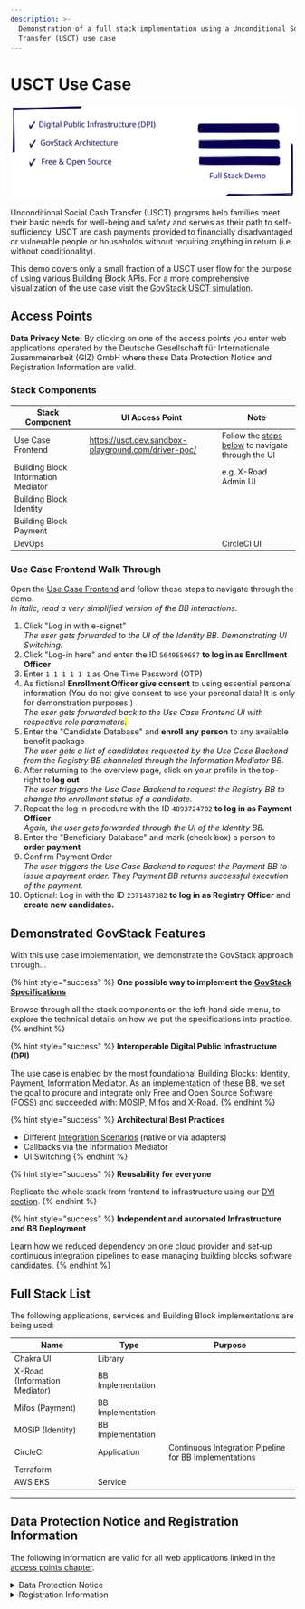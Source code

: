 ```yaml
---
description: >-
  Demonstration of a full stack implementation using a Unconditional Social Cash
  Transfer (USCT) use case
---
```


# USCT Use Case

<img src="../.gitbook/assets/file.excalidraw.svg" alt="" class="gitbook-drawing">

Unconditional Social Cash Transfer (USCT) programs help families meet their basic needs for well-being and safety and serves as their path to self-sufficiency. USCT are cash payments provided to financially disadvantaged or vulnerable people or households without requiring anything in return (i.e. without conditionality).

This demo covers only a small fraction of a USCT user flow for the purpose of using various Building Block APIs. For a more comprehensive visualization of the use case visit the [GovStack USCT simulation](https://www.govstack.global/our-offerings/govspecs/simulation/).

## Access Points

**Data Privacy Note:** By clicking on one of the access points you enter web applications operated by the Deutsche Gesellschaft für Internationale Zusammenarbeit (GIZ) GmbH where these Data Protection Notice and Registration Information are valid.

### **Stack Components**

<table data-full-width="false"><thead><tr><th>Stack Component</th><th data-type="content-ref">UI Access Point</th><th>Note</th></tr></thead><tbody><tr><td>Use Case Frontend</td><td><a href="https://usct.dev.sandbox-playground.com/driver-poc/">https://usct.dev.sandbox-playground.com/driver-poc/</a></td><td>Follow the <a href="usct-use-case.md#use-case-frontend-walk-through">steps below</a> to navigate through the UI<br></td></tr><tr><td>Building Block Information Mediator</td><td></td><td>e.g. X-Road Admin UI</td></tr><tr><td>Building Block Identity</td><td></td><td></td></tr><tr><td>Building Block Payment</td><td></td><td></td></tr><tr><td>DevOps</td><td></td><td>CircleCI UI</td></tr></tbody></table>

### Use Case Frontend Walk Through

Open the [Use Case Frontend](https://usct.dev.sandbox-playground.com/driver-poc/) and follow these steps to navigate through the demo. \
_In italic, read a very simplified version of the BB interactions._

1. Click "Log in with e-signet"\
   _The user gets forwarded to the UI of the Identity BB. Demonstrating UI Switching._
2. Click "Log-in here" and enter the ID `5649650687` **to log in as Enrollment Officer**
3. Enter `1 1 1 1 1 1` as One Time Password (OTP)&#x20;
4. As fictional **Enrollment Officer give consent** to using essential personal information (You do not give consent to use your personal data! It is only for demonstration purposes.)\
   _The user gets forwarded back to the Use Case Frontend UI with respective role parameters<mark style="color:purple;">.</mark>_
5. Enter the "Candidate Database" and **enroll any person** to any available benefit package\
   _The user gets a list of candidates requested by the Use Case Backend from the Registry BB channeled through the Information Mediator BB._
6. After returning to the overview page, click on your profile in the top-right to **log out**\
   _The user triggers the Use Case Backend to request the Registry BB to change the enrollment status of a candidate._
7. Repeat the log in procedure with the ID `4893724702` **to log in as Payment Officer**\
   _Again, the user gets forwarded through the UI of the Identity BB._
8. Enter the "Beneficiary Database" and mark (check box) a person to **order payment**
9. Confirm Payment Order\
   _The user triggers the Use Case Backend to request the Payment BB to issue a payment order. They Payment BB returns successful execution of the payment._
10. Optional: Log in with the ID `2371487382` **to log in as Registry Officer** and **create new candidates.**

## Demonstrated GovStack Features

With this use case implementation, we demonstrate the GovStack approach through...

{% hint style="success" %}
**One possible way to implement the** [**GovStack Specifications**](https://govstack.gitbook.io/specification/)

Browse through all the stack components on the left-hand side menu, to explore the technical details on how we put the specifications into practice.
{% endhint %}

{% hint style="success" %}
**Interoperable Digital Public Infrastructure (DPI)**

The use case is enabled by the most foundational Building Blocks: Identity, Payment, Information Mediator. As an implementation of these BB, we set the goal to procure and integrate only Free and Open Source Software (FOSS) and succeeded with: MOSIP, Mifos and X-Road.
{% endhint %}

{% hint style="success" %}
**Architectural Best Practices**

* Different [Integration Scenarios](https://govstack.gitbook.io/specification/architecture-and-nonfunctional-requirements/6-onboarding) (native or via adapters)
* Callbacks via the Information Mediator
* UI Switching
{% endhint %}

{% hint style="success" %}
**Reusability for everyone**

Replicate the whole stack from frontend to infrastructure using our [DYI section](diy/).
{% endhint %}

{% hint style="success" %}
**Independent and automated Infrastructure and BB Deployment**

Learn how we reduced dependency on one cloud provider and set-up continuous integration pipelines to ease managing building blocks software candidates.
{% endhint %}

## Full Stack List

The following applications, services and Building Block implementations are being used:

| Name                          | Type              | Purpose                                                |
| ----------------------------- | ----------------- | ------------------------------------------------------ |
| Chakra UI                     | Library           |                                                        |
| X-Road (Information Mediator) | BB Implementation |                                                        |
| Mifos (Payment)               | BB Implementation |                                                        |
| MOSIP (Identity)              | BB Implementation |                                                        |
| CircleCI                      | Application       | Continuous Integration Pipeline for BB Implementations |
| Terraform                     |                   |                                                        |
| AWS EKS                       | Service           |                                                        |



***

## Data Protection Notice and Registration Information

The following information are valid for all web applications linked in the [access points chapter](usct-use-case.md#access-points).

<details>

<summary>Data Protection Notice</summary>

The Deutsche Gesellschaft für Internationale Zusammenarbeit (GIZ) GmbH attaches great importance to responsible and transparent management of personal data.

Below we provide users with information as to

* who they can contact at GIZ on the subject of data protection
* what data is processed when they visit the web application
* what rights they have with respect to us

**Controller and Data Protection Officer**

The responsible body for data processing is the Deutsche Gesellschaft für Internationale Zusammenarbeit (GIZ) GmbH.

Address:\
Friedrich-Ebert-Allee 32 + 36, 53113 Bonn\
Dag-Hammarskjöld-Weg 1–5, 65760 Eschborn

Contact:\
nico.lueck@giz.de

If you have specific questions about the protection of your data, please contact GIZ's data protection officer: datenschutzbeauftragte@giz.de

**General**

GIZ processes personal data exclusively in accordance with the [EU General Data Protection Regulation (GDPR)](https://eur-lex.europa.eu/legal-content/DE/TXT/PDF/?uri=CELEX:32016R0679\&qid=1527147390147\&from=EN) and the [German Federal Data Protection Act (Bundesdatenschutzgesetz, BDSG)](http://www.gesetze-im-internet.de/bdsg\_2018/index.html).\
Personal data are, for example, name, address, email addresses and user behaviour.

GIZ only processes personal data to the extent necessary. Which data is required and processed for which purpose and on what basis is largely determined by the type of service you use or the purpose for which the data is required.

**Cookies**

When you visit a web application, small text files, so-called cookies, are stored on your computer. They are used to make the online presence more user-friendly and effective overall Cookies cannot run programs or infect your computer with viruses.

The GIZ website uses cookies that are automatically deleted as soon as the browser in which the page is displayed is closed (so-called temporary cookies or session cookies). This type of cookie makes it possible to assign different requests from a browser to a session and to recognize the browser when you visit the website again (session ID).

**Collection of personal data when visiting a web application**

When visiting a [web application](usct-use-case.md#access-points), GIZ itself processes only the data that is automatically transmitted by the browser and technically required in order to display the website correctly and to ensure its stability and security. Each time a web application is accessed, the data stored includes, but is not limited to the following:&#x20;

* Date (The date on which the activity occurred.)
* Time (The time, in coordinated universal time (UTC), at which the activity occurred.)
* Server IP Address (The IP address of the server on which the log file entry was generated.)
* Method (The requested action, for example, a GET method.)
* URI Stem (The target of the action, for example, Default.htm.)
* URI Query (The query, if any that the client was trying to perform. A Universal Resource Identifier (URI) query is necessary only for dynamic pages.)
* Server Port (The server port number that is configured for the service.)
* Client IP Address (The IP address of the client that made the request.)&#x20;
* User Agent (The browser type that the client used.)
* Referrer (The site that the user last visited. This site provided a link to the current site.)
* HTTP Status (The HTTP status code.)
* Time Taken (The length of time that the action took, in milliseconds.)
* Request Body (The transmitted data for demonstration purposes (e.g. fictional person)

The data in the log file is temporary stored. The log retention time depend on amount of requests, service up time and other factors.

**Further information on the storage and tranfer of data:**

GIZ is obliged to store data beyond the time of the visit in order to ensure protection against attacks on the GIZ’s internet infrastructure and the communications technology of the Federal Government (legal basis: Art. 6 (1) (e) GDPR in conjunction with Section 5 BSI Act). In the event of attacks on communications technology, this data is analyzed and used to initiate legal and criminal prosecution.

Data logged when accessing the GIZ's web applications is only transmitted to third parties if there is a legal obligation to do so or if the transmission is necessary for legal or criminal prosecution in the event of attacks on the Federal Government's communications technology. Data will not be passed on in any other cases. This data is not merged with other data sources at GIZ.

**Information on opting out**

Users who do not agree with the described processing of data cannot access the web applications. For technical reasons, opting out is not possible.

**Disclosure to third parties**

GIZ does not pass on personal data to third parties unless it is legally obliged or entitled to do so by law.

**Transfer of data to countries outside Germany**

GIZ does not transfer personal data to third countries. When using social media, the privacy policies of the respective providers apply.

**Duration of data retention**

User data will not be kept any longer than is necessary for the purpose for which it is processed or as required by law.

**IT security of user data**

GIZ accords great importance to protecting personal data. For this reason, technical and organisational security measures ensure that data is protected against accidental and intentional manipulation and unintended erasure as well as unauthorised access. These measures are updated accordingly based on technical developments and adapted continuously in line with the risks.

Visitors to the GIZ website have the right

* To obtain **information** about their data stored by us (Article 15 GDPR)
* To have their data stored by us **rectified** (Article 16 GDPR)
* To have their data stored by us **erased** (Article 17 GDPR)
* To obtain **restriction** of processing of their data stored by us (Article 18 GDPR)
* To **object** to the storage of their data if personal data are processed on the basis of the first sentence of Article 6 (1) 1 f and e GDPR (Article 21 GDPR)
* To receive their personal data in a commonly used and machine-readable format from the controller such that they can be potentially transmitted to another controller (right to **data portability**, Article 20 GDPR).
* To **withdraw** their consent to the extent that the data has been processed on the basis of consent (Article 6 (1) a GDPR). The lawfulness of the processing on the basis of the consent given remains unaffected until receipt of the withdrawal.

Users also have the right in accordance with Article 77 GDPR to **lodge a complaint with the competent data protection supervisory authority**. The competent authority is the Federal Commissioner for Data Protection and Freedom of Information ([BfDI](https://www.bfdi.bund.de/EN/Home/home\_node.html)).

</details>

<details>

<summary>Registration Information</summary>

Deutsche Gesellschaft für Internationale Zusammenarbeit (GIZ) GmbH

**Registered offices**

Bonn and Eschborn\
Germany

Friedrich-Ebert-Allee 32 + 36\
53113 Bonn\
Germany\
T +49 228 44 60-0\
F +49 228 44 60-17 66

Dag-Hammarskjöld-Weg 1 - 5\
65760 Eschborn\
Germany\
T +49 61 96 79-0\
F +49 61 96 79-11 15

E info@giz.de\
I www.giz.de

**Registered at**

Local court (Amtsgericht) Bonn, Germany: HRB 18384\
Local court (Amtsgericht) Frankfurt am Main, Germany: HRB 12394

**VAT no.**

DE 113891176

**Chairperson of the Supervisory Board**

Jochen Flasbarth, State Secretary in the Federal Ministry for Economic Cooperation and Development

**Management Board**

Thorsten Schäfer-Gümbel (Chair)\
Ingrid-Gabriela Hoven (Vice-Chair)\
Anna Sophie Herken

</details>
